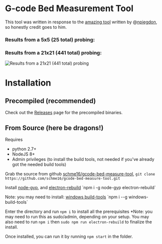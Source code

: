 # G-code Bed Measurement Tool
This tool was written in response to the [amazing tool]([https://github.com/npiegdon/bed-inspector](https://github.com/npiegdon/bed-inspector)) written by @[npiegdon](https://github.com/npiegdon), so honestly credit goes to him.


### Results from a 5x5 (25 total) probing:



### Results from a 21x21 (441 total) probing:
![Results from a 21x21 (441 total) probing](https://i.imgur.com/6g4ByQ2.png)



# Installation
## Precompiled (recommended)
Check out the [Releases](https://github.com/schme16/gcode-bed-measure-tool/releases) page for the precompiled binaries.

## From Source (here be dragons!)
Requires 
 - python 2.7+
 - NodeJS 8+
 - Admin privileges (to install the build tools, not needed if you've already got the needed build tools)

Grab the source from github [schme16/gcode-bed-measure-tool](https://github.com/schme16/gcode-bed-measure-tool), 
`git clone https://github.com/schme16/gcode-bed-measure-tool.git`

Install [node-gyp]([https://www.npmjs.com/package/node-gyp](https://www.npmjs.com/package/node-gyp)), and [electron-rebuild]([https://www.npmjs.com/package/electron-rebuild](https://www.npmjs.com/package/electron-rebuild))
`npm i -g node-gyp electron-rebuild`

Note: you may need to install: [windows build-tools]([https://www.npmjs.com/package/windows-build-tools](https://www.npmjs.com/package/windows-build-tools))
`npm i --g windows-build-tools`


Enter the directory and run `npm i` to install all the prerequisites
*Note: you may need to run this as sudo/admin, depending on your setup.
You may also need to run `npm i` then `sudo npm run electron-rebuild` to finalize the install.

Once installed, you can run it by running `npm start` in the folder.
<!--stackedit_data:
eyJoaXN0b3J5IjpbLTE5NjY1NzUzNDAsLTc5MzcyNTA3N119
-->